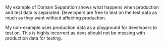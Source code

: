 My example of Domain Separation shows what happens when production and test data is separated. Developers are free to test on the test data as much as they want without affecting production.

My non-example uses production data as a playground for developers to test on. This is highly incorrect as devs should not be messing with production data for testing.
